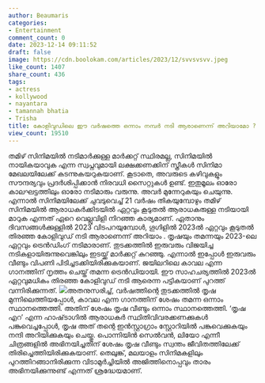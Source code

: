 ```yaml
---
author: Beaumaris
categories:
- Entertainment
comment_count: 0
date: 2023-12-14 09:11:52
draft: false
image: https://cdn.boolokam.com/articles/2023/12/svvsvsvv.jpeg
like_count: 1407
share_count: 436
tags:
- actress
- kollywood
- nayantara
- tamannah bhatia
- Trisha
title: കോളിവുഡിലെ ഈ വർഷത്തെ ഒന്നാം നമ്പർ നടി ആരാണെന്ന് അറിയാമോ ?
view_count: 19510
---
```


തമിഴ് സിനിമയിൽ നടിമാർക്കുള്ള മാർക്കറ്റ് സ്ഥിരമല്ല, സിനിമയിൽ നായികയാവുക എന്ന സ്വപ്നവുമായി ലക്ഷക്കണക്കിന് സ്ത്രീകൾ സിനിമാ മേഖലയിലേക്ക് കടന്നുകയറുകയാണ്. കൂടാതെ, അവരുടെ കഴിവുകളും സൗന്ദര്യവും പ്രദർശിപ്പിക്കാൻ നിരവധി സൈറ്റുകൾ ഉണ്ട്. ഇതുമൂലം ഓരോ കാലഘട്ടത്തിലും ഓരോ നടിമാരും വരുന്നു. അവർ മുന്നേറുകയും ചെയുന്നു. എന്നാൽ സിനിമയിലേക്ക് ചുവടുവെച്ച് 21 വർഷം തികയുമ്പോഴും തമിഴ് സിനിമയിൽ ആരാധകർക്കിടയിൽ ഏറ്റവും കൂടുതൽ ആരാധകരുള്ള നടിയായി മാറുക എന്നത് ഏറെ വെല്ലുവിളി നിറഞ്ഞ കാര്യമാണ്. ഏതാനും ദിവസങ്ങൾക്കുള്ളിൽ 2023 വിടപറയുമ്പോൾ, ഗൂഗിളിൽ 2023ൽ ഏറ്റവും കൂടുതൽ തിരഞ്ഞ കോളിവുഡ് നടി ആരാണെന്ന് അറിയാം . തൃഷയും തമന്നയും 2023-ലെ ഏറ്റവും ട്രെൻഡിംഗ് നടിമാരാണ്. തുടക്കത്തിൽ ഇരുവരും വിജയിച്ച നടികളായിരുന്നുവെങ്കിലും ഇടയ്ക്ക് മാർക്കറ്റ് കുറഞ്ഞു. എന്നാൽ ഇപ്പോൾ ഇരുവരും വീണ്ടും വിപണി പിടിച്ചടക്കിയിരിക്കുകയാണ്. ജയിലറിലെ കാവല എന്ന ഗാനത്തിന് നൃത്തം ചെയ്ത് തമന്ന ട്രെൻഡിയായി. ഈ സാഹചര്യത്തിൽ 2023ൽ ഏറ്റവുമധികം തിരഞ്ഞ കോളിവുഡ് നടി ആരെന്ന പട്ടികയാണ് പുറത്ത് വന്നിരിക്കുന്നത്. ![](https://cdn.boolokam.com/articles/2023/12/svvsvsvv.jpeg)അതനുസരിച്ച്, വർഷത്തിന്റെ തുടക്കത്തിൽ തൃഷ മുന്നിലെത്തിയപ്പോൾ, കാവല എന്ന ഗാനത്തിന് ശേഷം തമന്ന ഒന്നാം സ്ഥാനത്തെത്തി. അതിന് ശേഷം തൃഷ വീണ്ടും ഒന്നാം സ്ഥാനത്തെത്തി. ‘തൃഷ എറ’ എന്ന ഹാഷ്‌ടാഗിൽ ആരാധകർ സ്ഥിതിവിവരക്കണക്കുകൾ പങ്കുവെച്ചപ്പോൾ, തൃഷ അത് തന്റെ ഇൻസ്റ്റാഗ്രാം സ്റ്റോറിയിൽ പങ്കുവെക്കുകയും നന്ദി അറിയിക്കുകയും ചെയ്തു. പൊന്നിയിൻ സെൽവൻ, ലിയോ എന്നീ ചിത്രങ്ങളിൽ അഭിനയിച്ചതിന് ശേഷം തൃഷ വീണ്ടും സ്വന്തം ജീവിതത്തിലേക്ക് തിരിച്ചെത്തിയിരിക്കുകയാണ്. തെലുങ്ക്, മലയാളം സിനിമകളിലും പുറത്തിറങ്ങാനിരിക്കുന്ന വിടാമുർച്ചിയിൽ അജിത്തിനൊപ്പവും താരം അഭിനയിക്കുന്നുണ്ട് എന്നത് ശ്രദ്ധേയമാണ്.
